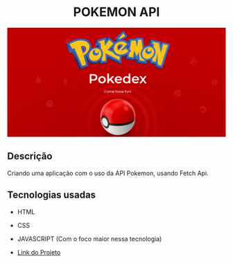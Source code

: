 <h1 align="center"> POKEMON API </h1>

<div align="center">
    <img src="https://raw.githubusercontent.com/tatazinhaang/pokemon-api/60d5404927e74e70725d952c74f967e14cfd1b46/src/img/pokemon.png" alt="imagem-site" width="600" height="auto">
</div>

## Descrição

Criando uma aplicação com o uso da API Pokemon, usando Fetch Api.

## Tecnologias usadas

* HTML
* CSS
* JAVASCRIPT (Com o foco maior nessa tecnologia)

* [Link do Projeto](https://pokedexpoke.vercel.app/)
